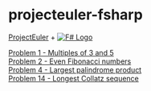 # projecteuler-fsharp
<a href = "https://projecteuler.net/">ProjectEuler</a> + <a href = "http://fsharp.org/"><img alt="F# Logo" src=http://fsharp.org/img/logo.png></img></a>
<p>
<a href = "https://projecteuler.net/problem=1">Problem 1 - Multiples of 3 and 5</a>
<br>
<a href = "https://projecteuler.net/problem=2">Problem 2 - Even Fibonacci numbers</a>
<br>
<a href = "https://projecteuler.net/problem=4">Problem 4 - Largest palindrome product</a>
<br>
<a href = "https://projecteuler.net/problem=14">Problem 14 - Longest Collatz sequence</a>
</p>


